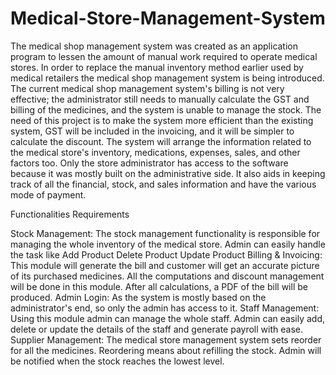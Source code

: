 # Medical-Store-Management-System
The medical shop management system was created as an application program to lessen the amount of manual work required to operate medical stores. In order to replace the manual inventory method earlier used by medical retailers the medical shop management system is being introduced. The current medical shop management system's billing is not very effective; the administrator still needs to manually calculate the GST and billing of the medicines, and the system is unable to manage the stock. The need of this project is to make the system more efficient than the existing system, GST will be included in the invoicing, and it will be simpler to calculate the discount. The system will arrange the information related to the medical store's inventory, medications, expenses, sales, and other factors too. Only the store administrator has access to the software because it was mostly built on the administrative side. It also aids in keeping track of all the financial, stock, and sales information and have the various mode of payment.

Functionalities Requirements

Stock Management:
The stock management functionality is responsible for managing the whole inventory of the medical store. Admin can easily handle the task like
Add Product
Delete Product
Update Product
Billing & Invoicing: This module will generate the bill and customer will get an accurate picture of its purchased medicines. All the computations and discount management will be done in this module. After all calculations, a PDF of the bill will be produced.
Admin Login: As the system is mostly based on the administrator's end, so only the admin has access to it.
Staff Management: Using this module admin can manage the whole staff. Admin can easily add, delete or update the details of the staff and generate payroll with ease.
Supplier Management: The medical store management system sets reorder for all the medicines. Reordering means about refilling the stock. Admin will be notified when the stock reaches the lowest level.
